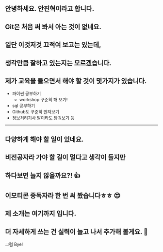 안녕하세요. 안진혁이라고 합니다.
---
Git은 처음 써 봐서 아는 것이 없네요.
---
일단 이것저것 끄적여 보고는 있는데,
---
생각만큼 잘하고 있는지는 모르겠습니다.
---
제가 교육을 들으면서 해야 할 것이 몇가지가 있습니다.
---
* 파이썬 공부하기
  * workshop 꾸준히 해 보기!
* sql 공부하기
* Github도 꾸준히 만져보기
* 정보처리기사 발이라도 담궈보기 등
---
다양하게 해야 할 일이 있네요.
---
비전공자라 가야 할 길이 멀다고 생각이 들지만
---
하다보면 늘지 않을까요?! 👍
---
이모티콘 중독자라 한 번 써 봤습니다ㅎㅎ
😍
---
제 소개는 여기까지 입니다.
---
더 자세하게 쓰는 건 실력이 늘고 나서 추가해 볼게요. 💯
---
그럼 Bye!
